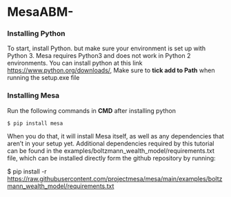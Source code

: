 # MesaABM-
### Installing Python
To start, install Python. but make sure your environment is set up with Python 3. Mesa requires Python3 and does not work in Python 2 environments.
You can install python at this link https://www.python.org/downloads/, Make sure to **tick add to Path** when running the setup.exe file

### Installing Mesa
Run the following commands in **CMD** after installing python

`$ pip install mesa`

When you do that, it will install Mesa itself, as well as any dependencies that aren’t in your setup yet. Additional dependencies required by this tutorial can be found in the examples/boltzmann_wealth_model/requirements.txt file, which can be installed directly form the github repository by running:

$ pip install -r https://raw.githubusercontent.com/projectmesa/mesa/main/examples/boltzmann_wealth_model/requirements.txt
